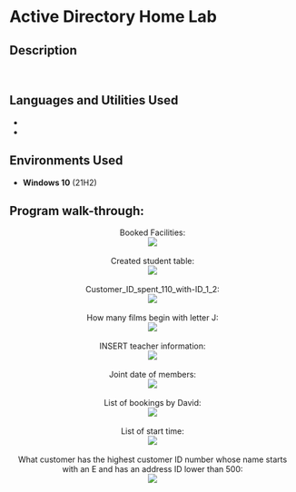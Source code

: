 <h1>Active Directory Home Lab</h1>

 

<h2>Description</h2>

<br />


<h2>Languages and Utilities Used</h2>

- <b></b> 
- <b></b>

<h2>Environments Used </h2>

- <b>Windows 10</b> (21H2)

<h2>Program walk-through:</h2>

<p align="center">
Booked Facilities: <br/>
<img src="https://github.com/Vlad774/SQL-test/blob/main/Booked_facilities.png"/>
<br />
<br />
Created student table:  <br/>
<img src="https://github.com/Vlad774/SQL-test/blob/main/Created%20student%20table.png"/>
<br />
<br />
Customer_ID_spent_110_with-ID_1_2: <br/>
<img src="https://github.com/Vlad774/SQL-test/blob/main/Customer_ID_spent_110_with-ID_1_2.png"/>
<br />
<br />
How many films begin with letter J:  <br/>
<img src="https://github.com/Vlad774/SQL-test/blob/main/How%20many%20films%20begin%20with%20letter%20J.png"/>
<br />
<br />
INSERT teacher information:  <br/>
<img src="https://github.com/Vlad774/SQL-test/blob/main/INSERT%20teacher%20information.png"/>
<br />
<br />
Joint date of members:  <br/>
<img src="https://github.com/Vlad774/SQL-test/blob/main/Joint%20date%20of%20members.png"/>
<br />
<br />
List of bookings by David:  <br/>
<img src="https://github.com/Vlad774/SQL-test/blob/main/List%20of%20bookings%20by%20David.png"/>
<br />
<br />
List of start time:  <br/>
<img src="https://github.com/Vlad774/SQL-test/blob/main/List%20of%20start%20time.png"/>
<br />
<br />
What customer has the highest customer ID number whose name starts with an E and has an address ID lower than 500:  <br/>
<img src="https://github.com/Vlad774/SQL-test/blob/main/Whatcustomer%20has%20the%20highest%20customer%20ID%20number%20whose%20name%20starts%20with%20an%20E%20and%20has%20an%20address%20ID%20lower%20than%20500.png"/>
</p>

<!--
 ```diff
- text in red
+ text in green
! text in orange
# text in gray
@@ text in purple (and bold)@@
```
--!>
